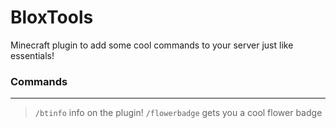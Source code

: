# BloxTools
Minecraft plugin to add some cool commands to your server just like essentials!

  ### Commands

  ----------------------------------------------------------------------------------------

  > `/btinfo` info on the plugin!
  > `/flowerbadge` gets you a cool flower badge
